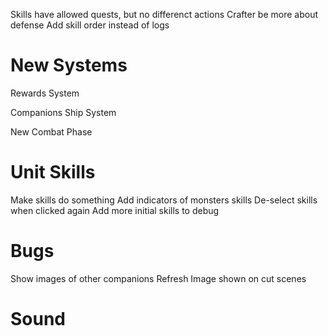 


Skills have allowed quests, but no differenct actions
Crafter be more about defense
Add skill order instead of logs


# New Systems
Rewards System

Companions Ship System

New Combat Phase

# Unit Skills
Make skills do something
Add indicators of monsters skills
De-select skills when clicked again
Add more initial skills to debug


# Bugs
Show images of other companions
Refresh Image shown on cut scenes

# Sound

